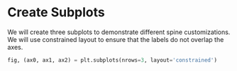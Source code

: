 # Create Subplots

We will create three subplots to demonstrate different spine customizations. We will use constrained layout to ensure that the labels do not overlap the axes.

```python
fig, (ax0, ax1, ax2) = plt.subplots(nrows=3, layout='constrained')
```
